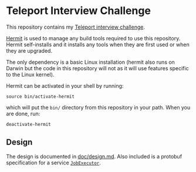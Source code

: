 # Teleport Interview Challenge

This repository contains my [Teleport interview challenge](doc/challenge.md).

[Hermit] is used to manage any build tools required to use this repository.
Hermit self-installs and it installs any tools when they are first used or when
they are upgraded.

The only dependency is a basic Linux installation (hermit also runs on Darwin
but the code in this repository will not as it will use features specific to the
Linux kernel).

Hermit can be activated in your shell by running:

    source bin/activate-hermit

which will put the `bin/` directory from this repository in your path. When you
are done, run:

    deactivate-hermit

[Hermit]: https://github.com/cashapp/hermit

## Design

The design is documented in [doc/design.md](doc/design.md). Also included is a
protobuf specification for a service [`JobExecutor`](proto/jobexec.proto).
